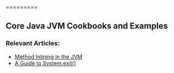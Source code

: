 =========

## Core Java JVM Cookbooks and Examples

### Relevant Articles: 
- [Method Inlining in the JVM](https://www.baeldung.com/jvm-method-inlining)
- [A Guide to System.exit()](https://www.baeldung.com/java-system-exit)
